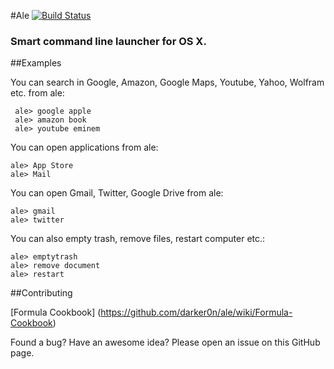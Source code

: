 #Ale [![Build Status](https://travis-ci.org/darker0n/ale.svg?branch=testing_and_install)](https://travis-ci.org/darker0n/ale)
<h3>Smart command line launcher for OS X.</h3>

##Examples

You can search in Google, Amazon, Google Maps, Youtube, Yahoo, Wolfram etc. from ale:

     ale> google apple
     ale> amazon book
     ale> youtube eminem
     
You can open applications from ale:

    ale> App Store
    ale> Mail
    
You can open Gmail, Twitter, Google Drive from ale:

    ale> gmail
    ale> twitter
    
You can also empty trash, remove files, restart computer etc.:
    
    ale> emptytrash
    ale> remove document
    ale> restart
    
##Contributing
 
[Formula Cookbook] (https://github.com/darker0n/ale/wiki/Formula-Cookbook)
 
Found a bug? Have an awesome idea? Please open an issue on this GitHub page.